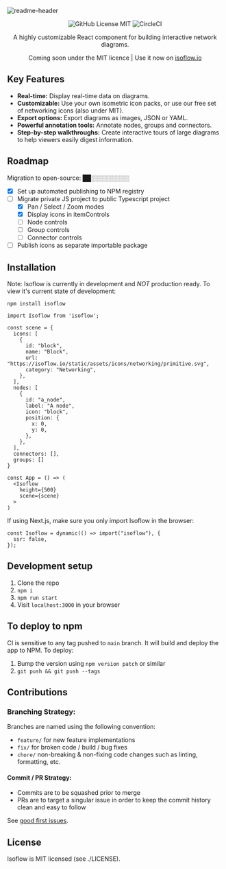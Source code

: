 ![readme-header](https://user-images.githubusercontent.com/1769678/223572353-788d5d38-cd28-40fa-96cd-9d29226f7e4b.png)

<div align="center">

![GitHub License MIT](https://img.shields.io/github/license/wbkd/react-flow?color=%23ff0072)
![CircleCI](https://circleci.com/gh/markmanx/isoflow.svg?style=shield)

A highly customizable React component for building interactive network diagrams.

Coming soon under the MIT licence | Use it now on [isoflow.io](https://isoflow.io)

</div>

## Key Features

- **Real-time:** Display real-time data on diagrams.
- **Customizable:** Use your own isometric icon packs, or use our free set of networking icons (also under MIT).
- **Export options:** Export diagrams as images, JSON or YAML.
- **Powerful annotation tools:** Annotate nodes, groups and connectors.
- **Step-by-step walkthroughs:** Create interactive tours of large diagrams to help viewers easily digest information.

## Roadmap

Migration to open-source: ██░░░░░░░░░

- [x] Set up automated publishing to NPM registry
- [ ] Migrate private JS project to public Typescript project
  - [x] Pan / Select / Zoom modes
  - [x] Display icons in itemControls
  - [ ] Node controls
  - [ ] Group controls
  - [ ] Connector controls
- [ ] Publish icons as separate importable package

## Installation

Note: Isoflow is currently in development and _NOT_ production ready. To view it's current state of development:

`npm install isoflow`

```
import Isoflow from 'isoflow';

const scene = {
  icons: [
    {
      id: "block",
      name: "Block",
      url: "https://isoflow.io/static/assets/icons/networking/primitive.svg",
      category: "Networking",
    },
  ],
  nodes: [
    {
      id: "a_node",
      label: "A node",
      icon: "block",
      position: {
        x: 0,
        y: 0,
      },
    },
  ],
  connectors: [],
  groups: []
}

const App = () => (
  <Isoflow
    height={500}
    scene={scene}
  >
)
```

If using Next.js, make sure you only import Isoflow in the browser:

```
const Isoflow = dynamic(() => import("isoflow"), {
  ssr: false,
});
```

## Development setup

1. Clone the repo
2. `npm i`
3. `npm run start`
4. Visit `localhost:3000` in your browser

## To deploy to npm

CI is sensitive to any tag pushed to `main` branch. It will build and deploy the app to NPM.
To deploy:

1. Bump the version using `npm version patch` or similar
2. `git push && git push --tags`

## Contributions

### Branching Strategy:

Branches are named using the following convention:

- `feature/` for new feature implementations
- `fix/` for broken code / build / bug fixes
- `chore/` non-breaking & non-fixing code changes such as linting, formatting, etc.

#### Commit / PR Strategy:

- Commits are to be squashed prior to merge
- PRs are to target a singular issue in order to keep the commit history clean and easy to follow

See [good first issues](https://github.com/markmanx/isoflow/contribute).

## License

Isoflow is MIT licensed (see ./LICENSE).
